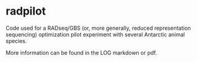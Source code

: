# radpilot
Code used for a RADseq/GBS (or, more generally, reduced representation sequencing) optimization pilot experiment with several Antarctic animal species.

More information can be found in the LOG markdown or pdf.
